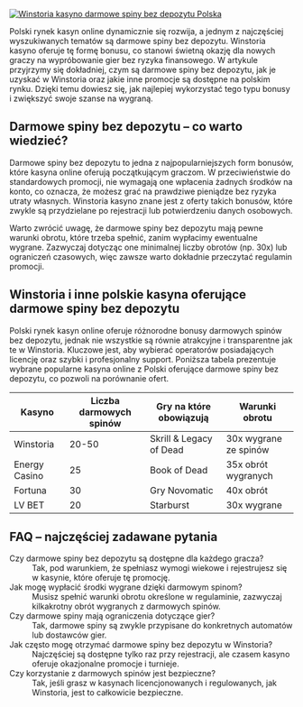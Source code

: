 [![Winstoria kasyno darmowe spiny bez depozytu Polska](https://123-caf.pages.dev/gitsignup.png)](https://vrmoo.ru/Bt82HjjY)

<p>Polski rynek kasyn online dynamicznie się rozwija, a jednym z najczęściej wyszukiwanych tematów są darmowe spiny bez depozytu. Winstoria kasyno oferuje tę formę bonusu, co stanowi świetną okazję dla nowych graczy na wypróbowanie gier bez ryzyka finansowego. W artykule przyjrzymy się dokładniej, czym są darmowe spiny bez depozytu, jak je uzyskać w Winstoria oraz jakie inne promocje są dostępne na polskim rynku. Dzięki temu dowiesz się, jak najlepiej wykorzystać tego typu bonusy i zwiększyć swoje szanse na wygraną.</p>  <h2>Darmowe spiny bez depozytu – co warto wiedzieć?</h2> <p>Darmowe spiny bez depozytu to jedna z najpopularniejszych form bonusów, które kasyna online oferują początkującym graczom. W przeciwieństwie do standardowych promocji, nie wymagają one wpłacenia żadnych środków na konto, co oznacza, że możesz grać na prawdziwe pieniądze bez ryzyka utraty własnych. Winstoria kasyno znane jest z oferty takich bonusów, które zwykle są przydzielane po rejestracji lub potwierdzeniu danych osobowych.</p> <p>Warto zwrócić uwagę, że darmowe spiny bez depozytu mają pewne warunki obrotu, które trzeba spełnić, zanim wypłacimy ewentualne wygrane. Zazwyczaj dotycząc one minimalnej liczby obrotów (np. 30x) lub ograniczeń czasowych, więc zawsze warto dokładnie przeczytać regulamin promocji.</p>  <h2>Winstoria i inne polskie kasyna oferujące darmowe spiny bez depozytu</h2> <p>Polski rynek kasyn online oferuje różnorodne bonusy darmowych spinów bez depozytu, jednak nie wszystkie są równie atrakcyjne i transparentne jak te w Winstoria. Kluczowe jest, aby wybierać operatorów posiadających licencję oraz szybki i profesjonalny support. Poniższa tabela prezentuje wybrane popularne kasyna online z Polski oferujące darmowe spiny bez depozytu, co pozwoli na porównanie ofert.</p>  <table>   <thead>     <tr>       <th>Kasyno</th>       <th>Liczba darmowych spinów</th>       <th>Gry na które obowiązują</th>       <th>Warunki obrotu</th>     </tr>   </thead>   <tbody>     <tr>       <td>Winstoria</td>       <td>20-50</td>       <td>Skrill & Legacy of Dead</td>       <td>30x wygrane ze spinów</td>     </tr>     <tr>       <td>Energy Casino</td>       <td>25</td>       <td>Book of Dead</td>       <td>35x obrót wygranych</td>     </tr>     <tr>       <td>Fortuna</td>       <td>30</td>       <td>Gry Novomatic</td>       <td>40x obrót</td>     </tr>     <tr>       <td>LV BET</td>       <td>20</td>       <td>Starburst</td>       <td>30x wygrane</td>     </tr>   </tbody> </table>  <h2>FAQ – najczęściej zadawane pytania</h2> <dl>   <dt>Czy darmowe spiny bez depozytu są dostępne dla każdego gracza?</dt>   <dd>Tak, pod warunkiem, że spełniasz wymogi wiekowe i rejestrujesz się w kasynie, które oferuje tę promocję.</dd>      <dt>Jak mogę wypłacić środki wygrane dzięki darmowym spinom?</dt>   <dd>Musisz spełnić warunki obrotu określone w regulaminie, zazwyczaj kilkakrotny obrót wygranych z darmowych spinów.</dd>      <dt>Czy darmowe spiny mają ograniczenia dotyczące gier?</dt>   <dd>Tak, darmowe spiny są zwykle przypisane do konkretnych automatów lub dostawców gier.</dd>      <dt>Jak często mogę otrzymać darmowe spiny bez depozytu w Winstoria?</dt>   <dd>Najczęściej są dostępne tylko raz przy rejestracji, ale czasem kasyno oferuje okazjonalne promocje i turnieje.</dd>      <dt>Czy korzystanie z darmowych spinów jest bezpieczne?</dt>   <dd>Tak, jeśli grasz w kasynach licencjonowanych i regulowanych, jak Winstoria, jest to całkowicie bezpieczne.</dd> </dl>